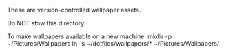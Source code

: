 These are version-controlled wallpaper assets.

Do NOT stow this directory.

To make wallpapers available on a new machine:
    mkdir -p ~/Pictures/Wallpapers
    ln -s ~/dotfiles/wallpapers/* ~/Pictures/Wallpapers/
